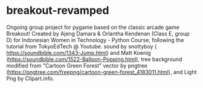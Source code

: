 # breakout-revamped
Ongoing group project for pygame based on the classic arcade game Breakout!
Created by Ajeng Damara & Orlantha Kendenan (Class E, group D) for Indonesian Women in Technology - Python Course,
following the tutorial from TokyoEdTech @ Youtube. sound by snottyboy ( https://soundbible.com/1343-Jump.html) and Matt Koenig (https://soundbible.com/1522-Balloon-Popping.html), tree background modified from "Cartoon Green Forest" vector by pngtree (https://pngtree.com/freepng/cartoon-green-forest_4183011.html), and Light Png by Clipart.info.
